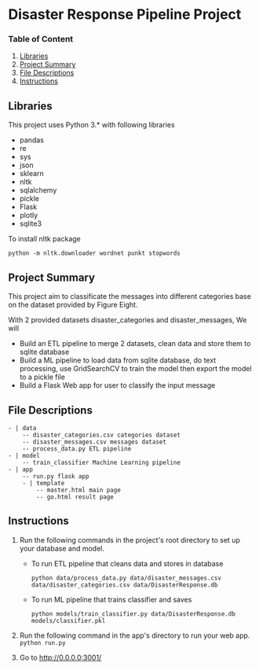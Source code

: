 # Disaster Response Pipeline Project

### Table of Content
1. [Libraries](#libraries)
2. [Project Summary](#summary)
3. [File Descriptions](#files)
4. [Instructions](#instructions)


## Libraries <a name="libraries"></a>
This project uses Python 3.* with following libraries
- pandas
- re
- sys
- json
- sklearn
- nltk
- sqlalchemy
- pickle
- Flask
- plotly
- sqlite3

To install nltk package

`python -m nltk.downloader wordnet punkt stopwords`

## Project Summary <a name="summary"></a>
This project aim to classificate the messages into different categories base on the dataset provided by Figure Eight.

With 2 provided datasets disaster_categories and disaster_messages, We will 
- Build an ETL pipeline to merge 2 datasets, clean data and store them to sqlite database
- Build a ML pipeline to load data from sqlite database, do text processing, use GridSearchCV to train the model then export the model to a pickle file
- Build a Flask Web app for user to classify the input message

## File Descriptions <a name="files"></a>
```
- | data
    -- disaster_categories.csv categories dataset
    -- disaster_messages.csv messages dataset
    -- process_data.py ETL pipeline
- | model
    -- train_classifier Machine Learning pipeline
- | app
    -- run.py flask app
    - | template
        -- master.html main page
        -- go.html result page
```

## Instructions <a name="instructions"></a>
1. Run the following commands in the project's root directory to set up your database and model.

    - To run ETL pipeline that cleans data and stores in database

        `python data/process_data.py data/disaster_messages.csv data/disaster_categories.csv data/DisasterResponse.db`
    - To run ML pipeline that trains classifier and saves
    
        `python models/train_classifier.py data/DisasterResponse.db models/classifier.pkl`

2. Run the following command in the app's directory to run your web app.
    `python run.py`

3. Go to http://0.0.0.0:3001/
